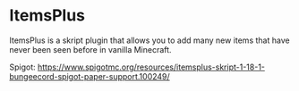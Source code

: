 # ItemsPlus
ItemsPlus is a skript plugin that allows you to add many new items that have never been seen before in vanilla Minecraft.

Spigot: https://www.spigotmc.org/resources/itemsplus-skript-1-18-1-bungeecord-spigot-paper-support.100249/
